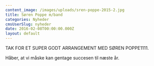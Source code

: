 ```yaml
---
content_image: /images/uploads/sren-poppe-2015-2.jpg
title: Søren Poppe m/band
categories: Nyheder
cmsUserSlug: nyheder
date: 2016-02-08T00:00:00.000Z
layout: default
---
```


TAK FOR ET SUPER GODT ARRANGEMENT MED SØREN POPPE1111.

Håber, at vi måske kan gentage succesen til næste år.